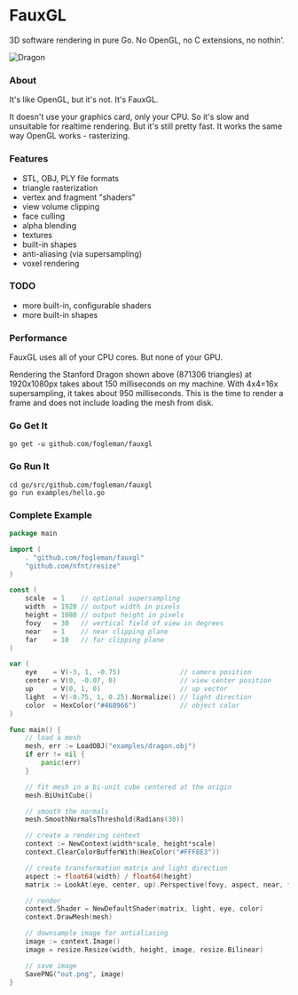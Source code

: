 # FauxGL

3D software rendering in pure Go. No OpenGL, no C extensions, no nothin'.

![Dragon](http://i.imgur.com/jRXlxLP.png)

### About

It's like OpenGL, but it's not. It's FauxGL.

It doesn't use your graphics card, only your CPU. So it's slow and unsuitable for realtime rendering. But it's still pretty fast. It works the same way OpenGL works - rasterizing.

### Features

- STL, OBJ, PLY file formats
- triangle rasterization
- vertex and fragment "shaders"
- view volume clipping
- face culling
- alpha blending
- textures
- built-in shapes
- anti-aliasing (via supersampling)
- voxel rendering

### TODO

- more built-in, configurable shaders
- more built-in shapes

### Performance

FauxGL uses all of your CPU cores. But none of your GPU.

Rendering the Stanford Dragon shown above (871306 triangles) at 1920x1080px takes about 150 milliseconds on my machine. With 4x4=16x supersampling, it takes about 950 milliseconds. This is the time to render a frame and does not include loading the mesh from disk.

### Go Get It

    go get -u github.com/fogleman/fauxgl

### Go Run It

    cd go/src/github.com/fogleman/fauxgl
    go run examples/hello.go

### Complete Example

```go
package main

import (
	. "github.com/fogleman/fauxgl"
	"github.com/nfnt/resize"
)

const (
	scale  = 1    // optional supersampling
	width  = 1920 // output width in pixels
	height = 1080 // output height in pixels
	fovy   = 30   // vertical field of view in degrees
	near   = 1    // near clipping plane
	far    = 10   // far clipping plane
)

var (
	eye    = V(-3, 1, -0.75)               // camera position
	center = V(0, -0.07, 0)                // view center position
	up     = V(0, 1, 0)                    // up vector
	light  = V(-0.75, 1, 0.25).Normalize() // light direction
	color  = HexColor("#468966")           // object color
)

func main() {
	// load a mesh
	mesh, err := LoadOBJ("examples/dragon.obj")
	if err != nil {
		panic(err)
	}

	// fit mesh in a bi-unit cube centered at the origin
	mesh.BiUnitCube()

	// smooth the normals
	mesh.SmoothNormalsThreshold(Radians(30))

	// create a rendering context
	context := NewContext(width*scale, height*scale)
	context.ClearColorBufferWith(HexColor("#FFF8E3"))

	// create transformation matrix and light direction
	aspect := float64(width) / float64(height)
	matrix := LookAt(eye, center, up).Perspective(fovy, aspect, near, far)

	// render
	context.Shader = NewDefaultShader(matrix, light, eye, color)
	context.DrawMesh(mesh)

	// downsample image for antialiasing
	image := context.Image()
	image = resize.Resize(width, height, image, resize.Bilinear)

	// save image
	SavePNG("out.png", image)
}
```
